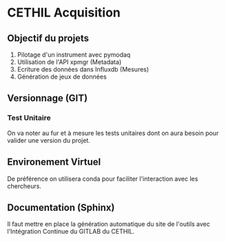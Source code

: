 # CETHIL Acquisition

## Objectif du projets

1. Pilotage d'un instrument avec pymodaq
2. Utilisation de l'API xpmgr (Metadata)
3. Ecriture des données dans Influxdb (Mesures)
4. Génération de jeux de données

## Versionnage (GIT)

### Test Unitaire

On va noter au fur et à mesure les tests unitaires dont on aura besoin pour valider une version du projet.

## Environement Virtuel

De préférence on utilisera conda pour faciliter l'interaction avec les chercheurs.

## Documentation (Sphinx)

Il faut mettre en place la génération automatique du site de l'outils avec l'Intégration Continue du GITLAB du CETHIL.

```python

```
